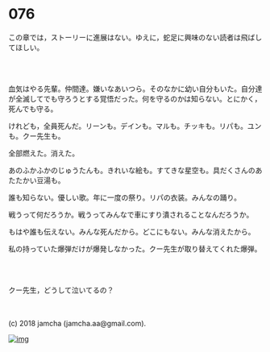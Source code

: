# 076

この章では，ストーリーに進展はない。ゆえに，蛇足に興味のない読者は飛ばしてほしい。  

<br>  
<br>  

血気はやる先輩。仲間達。嫌いなあいつら。そのなかに幼い自分もいた。自分達が全滅してでも守ろうとする覚悟だった。何を守るのかは知らない。とにかく，死んでも守る。  

けれども，全員死んだ。リーンも。デインも。マルも。チッキも。リパも。ユンも。クー先生も。  

全部燃えた。消えた。  

あのふかふかのじゅうたんも。きれいな絵も。すてきな星空も。具だくさんのあたたかい豆湯も。  

誰も知らない。優しい歌。年に一度の祭り。リパの衣装。みんなの踊り。  

戦うって何だろうか。戦うってみんなで車にすり潰されることなんだろうか。  

もはや誰も伝えない。みんな死んだから。どこにもない。みんな消えたから。  

私の持っていた爆弾だけが爆発しなかった。クー先生が取り替えてくれた爆弾。  

<br>  
<br>  

クー先生，どうして泣いてるの？  

<br>  
<br>  
(c) 2018 jamcha (jamcha.aa@gmail.com).  

[![img](http://i.creativecommons.org/l/by-nc-sa/4.0/88x31.png)](http://creativecommons.org/licenses/by-nc-sa/4.0/deed)